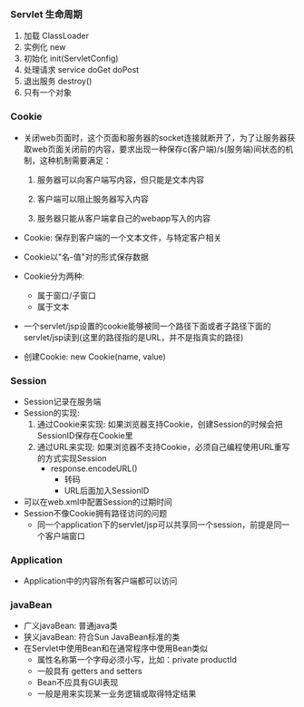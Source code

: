 ### Servlet 生命周期

1. 加载 ClassLoader
2. 实例化 new
3. 初始化 init(ServletConfig)
4. 处理请求 service doGet doPost
5. 退出服务 destroy()
6. 只有一个对象



### Cookie

- 关闭web页面时，这个页面和服务器的socket连接就断开了，为了让服务器获取web页面关闭前的内容，要求出现一种保存c(客户端)/s(服务端)间状态的机制，这种机制需要满足：

  1. 服务器可以向客户端写内容，但只能是文本内容


    2. 客户端可以阻止服务器写入内容
    3. 服务器只能从客户端拿自己的webapp写入的内容

- Cookie: 保存到客户端的一个文本文件，与特定客户相关

- Cookie以"名-值"对的形式保存数据

- Cookie分为两种: 

  - 属于窗口/子窗口
  - 属于文本

- 一个servlet/jsp设置的cookie能够被同一个路径下面或者子路径下面的servlet/jsp读到(这里的路径指的是URL，并不是指真实的路径)

- 创建Cookie: new Cookie(name, value)



### Session

- Session记录在服务端
- Session的实现:
  1. 通过Cookie来实现: 如果浏览器支持Cookie，创建Session的时候会把SessionID保存在Cookie里
  2. 通过URL来实现: 如果浏览器不支持Cookie，必须自己编程使用URL重写的方式实现Session
     - response.encodeURL()
       - 转码
       - URL后面加入SessionID
- 可以在web.xml中配置Session的过期时间
- Session不像Cookie拥有路径访问的问题
  - 同一个application下的servlet/jsp可以共享同一个session，前提是同一个客户端窗口



### Application

- Application中的内容所有客户端都可以访问




### javaBean

- 广义javaBean: 普通java类
- 狭义javaBean: 符合Sun JavaBean标准的类
- 在Servlet中使用Bean和在通常程序中使用Bean类似
  - 属性名称第一个字母必须小写，比如：private productId
  - 一般具有 getters and setters
  - Bean不应具有GUI表现
  - 一般是用来实现某一业务逻辑或取得特定结果


